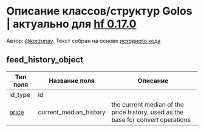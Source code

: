 # Описание классов/структур Golos | актуально для [hf 0.17.0](https://github.com/GolosChain/golos/releases/tag/v0.17.0)
Автор: [@korzunav](https://golos.io/@korzunav). Текст собран на основе [исходного кода](https://github.com/GolosChain/golos/tree/master/libraries/chain/include/golos/chain/steem_objects.hpp)
## feed_history_object


|Тип поля|Название поля|Описание|
|--------|-------------|--------|
|id_type|id||
|[price](price.md)|current_median_history|the current median of the price history, used as the base for convert operations|

